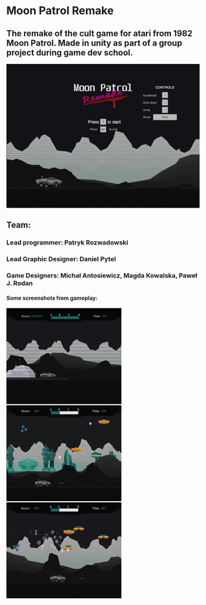 # Moon Patrol Remake

## The remake of the cult game for atari from 1982 Moon Patrol. Made in unity as part of a group project during game dev school.

![](https://github.com/Patryk-Rozwadowski/Moon-Patrol-Remake/blob/main/Moon%20Patrol%20clone/Screenshots/mainmenu.png?raw=true)

## Team:
### Lead programmer: Patryk Rozwadowski
### Lead Graphic Designer: Daniel Pytel
### Game Designers: Michał Antosiewicz, Magda Kowalska, Paweł J. Rodan

#### Some screenshots from gameplay:

<img src="https://github.com/Patryk-Rozwadowski/Moon-Patrol-Remake/blob/main/Moon%20Patrol%20clone/Screenshots/start.png?raw=true" width="300" height="250"> <img src="https://github.com/Patryk-Rozwadowski/Moon-Patrol-Remake/blob/main/Moon%20Patrol%20clone/Screenshots/2_level.png?raw=true" width="300" height="250"> <img src="https://github.com/Patryk-Rozwadowski/Moon-Patrol-Remake/blob/main/Moon%20Patrol%20clone/Screenshots/ufos.png?raw=true" width="300" height="250">
